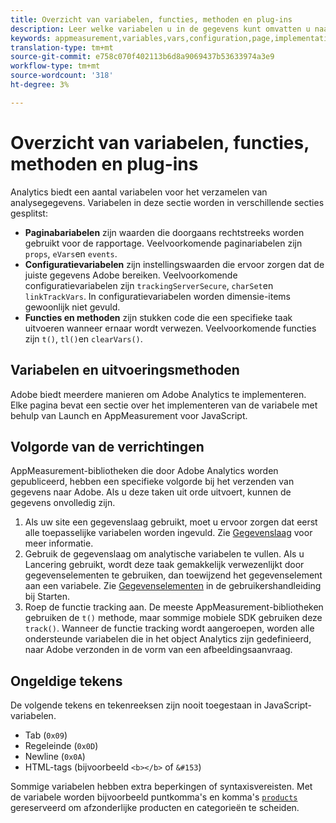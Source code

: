 ```yaml
---
title: Overzicht van variabelen, functies, methoden en plug-ins
description: Leer welke variabelen u in de gegevens kunt omvatten u naar Adobe verzendt om rapportering te verbeteren.
keywords: appmeasurement,variables,vars,configuration,page,implementation
translation-type: tm+mt
source-git-commit: e758c070f402113b6d8a9069437b53633974a3e9
workflow-type: tm+mt
source-wordcount: '318'
ht-degree: 3%

---
```



# Overzicht van variabelen, functies, methoden en plug-ins

Analytics biedt een aantal variabelen voor het verzamelen van analysegegevens. Variabelen in deze sectie worden in verschillende secties gesplitst:

* **Paginabariabelen** zijn waarden die doorgaans rechtstreeks worden gebruikt voor de rapportage. Veelvoorkomende paginariabelen zijn `props`, `eVars`en `events`.
* **Configuratievariabelen** zijn instellingswaarden die ervoor zorgen dat de juiste gegevens Adobe bereiken. Veelvoorkomende configuratievariabelen zijn `trackingServerSecure`, `charSet`en `linkTrackVars`. In configuratievariabelen worden dimensie-items gewoonlijk niet gevuld.
* **Functies en methoden** zijn stukken code die een specifieke taak uitvoeren wanneer ernaar wordt verwezen. Veelvoorkomende functies zijn `t()`, `tl()`en `clearVars()`.

## Variabelen en uitvoeringsmethoden

Adobe biedt meerdere manieren om Adobe Analytics te implementeren. Elke pagina bevat een sectie over het implementeren van de variabele met behulp van Launch en AppMeasurement voor JavaScript.

## Volgorde van de verrichtingen

AppMeasurement-bibliotheken die door Adobe Analytics worden gepubliceerd, hebben een specifieke volgorde bij het verzenden van gegevens naar Adobe. Als u deze taken uit orde uitvoert, kunnen de gegevens onvolledig zijn.

1. Als uw site een gegevenslaag gebruikt, moet u ervoor zorgen dat eerst alle toepasselijke variabelen worden ingevuld. Zie [Gegevenslaag](../prepare/data-layer.md) voor meer informatie.
2. Gebruik de gegevenslaag om analytische variabelen te vullen. Als u Lancering gebruikt, wordt deze taak gemakkelijk verwezenlijkt door gegevenselementen te gebruiken, dan toewijzend het gegevenselement aan een variabele. Zie [Gegevenselementen](https://docs.adobe.com/content/help/en/launch/using/reference/manage-resources/data-elements.html) in de gebruikershandleiding bij Starten.
3. Roep de functie tracking aan. De meeste AppMeasurement-bibliotheken gebruiken de `t()` methode, maar sommige mobiele SDK gebruiken deze `track()`. Wanneer de functie tracking wordt aangeroepen, worden alle ondersteunde variabelen die in het object Analytics zijn gedefinieerd, naar Adobe verzonden in de vorm van een afbeeldingsaanvraag.

## Ongeldige tekens

De volgende tekens en tekenreeksen zijn nooit toegestaan in JavaScript-variabelen.

* Tab (`0x09`)
* Regeleinde (`0x0D`)
* Newline (`0x0A`)
* HTML-tags (bijvoorbeeld `<b></b>` of `&#153`)

Sommige variabelen hebben extra beperkingen of syntaxisvereisten. Met de variabele worden bijvoorbeeld puntkomma&#39;s en komma&#39;s [`products`](page-vars/products.md) gereserveerd om afzonderlijke producten en categorieën te scheiden.

